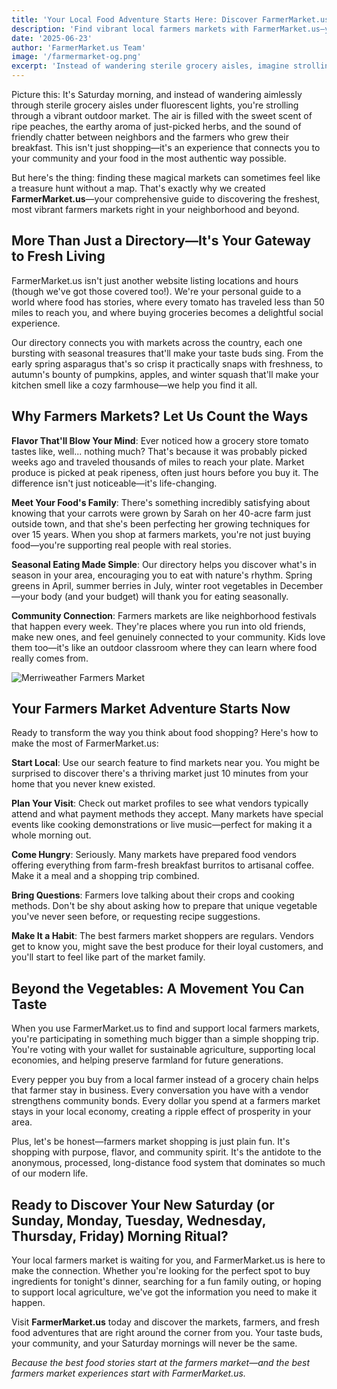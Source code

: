 ```yaml
---
title: 'Your Local Food Adventure Starts Here: Discover FarmerMarket.us'
description: 'Find vibrant local farmers markets with FarmerMarket.us—your guide to fresh produce, community connections, and authentic food experiences.'
date: '2025-06-23'
author: 'FarmerMarket.us Team'
image: '/farmermarket-og.png'
excerpt: 'Instead of wandering sterile grocery aisles, imagine strolling through a vibrant farmers market filled with ripe peaches and friendly chatter. Finding these magical markets can feel like a treasure hunt without a map.'
---
```


Picture this: It's Saturday morning, and instead of wandering aimlessly through sterile grocery aisles under fluorescent lights, you're strolling through a vibrant outdoor market. The air is filled with the sweet scent of ripe peaches, the earthy aroma of just-picked herbs, and the sound of friendly chatter between neighbors and the farmers who grew their breakfast. This isn't just shopping—it's an experience that connects you to your community and your food in the most authentic way possible.

But here's the thing: finding these magical markets can sometimes feel like a treasure hunt without a map. That's exactly why we created **FarmerMarket.us**—your comprehensive guide to discovering the freshest, most vibrant farmers markets right in your neighborhood and beyond.

## More Than Just a Directory—It's Your Gateway to Fresh Living

FarmerMarket.us isn't just another website listing locations and hours (though we've got those covered too!). We're your personal guide to a world where food has stories, where every tomato has traveled less than 50 miles to reach you, and where buying groceries becomes a delightful social experience.

Our directory connects you with markets across the country, each one bursting with seasonal treasures that'll make your taste buds sing. From the early spring asparagus that's so crisp it practically snaps with freshness, to autumn's bounty of pumpkins, apples, and winter squash that'll make your kitchen smell like a cozy farmhouse—we help you find it all.

## Why Farmers Markets? Let Us Count the Ways

**Flavor That'll Blow Your Mind**: Ever noticed how a grocery store tomato tastes like, well... nothing much? That's because it was probably picked weeks ago and traveled thousands of miles to reach your plate. Market produce is picked at peak ripeness, often just hours before you buy it. The difference isn't just noticeable—it's life-changing.

**Meet Your Food's Family**: There's something incredibly satisfying about knowing that your carrots were grown by Sarah on her 40-acre farm just outside town, and that she's been perfecting her growing techniques for over 15 years. When you shop at farmers markets, you're not just buying food—you're supporting real people with real stories.

**Seasonal Eating Made Simple**: Our directory helps you discover what's in season in your area, encouraging you to eat with nature's rhythm. Spring greens in April, summer berries in July, winter root vegetables in December—your body (and your budget) will thank you for eating seasonally.

**Community Connection**: Farmers markets are like neighborhood festivals that happen every week. They're places where you run into old friends, make new ones, and feel genuinely connected to your community. Kids love them too—it's like an outdoor classroom where they can learn where food really comes from.

![Merriweather Farmers Market](/images/resources/maryland/merriweather-district-farmers-market.avif 'Merriweather District Farmers Market')

## Your Farmers Market Adventure Starts Now

Ready to transform the way you think about food shopping? Here's how to make the most of FarmerMarket.us:

**Start Local**: Use our search feature to find markets near you. You might be surprised to discover there's a thriving market just 10 minutes from your home that you never knew existed.

**Plan Your Visit**: Check out market profiles to see what vendors typically attend and what payment methods they accept. Many markets have special events like cooking demonstrations or live music—perfect for making it a whole morning out.

**Come Hungry**: Seriously. Many markets have prepared food vendors offering everything from farm-fresh breakfast burritos to artisanal coffee. Make it a meal and a shopping trip combined.

**Bring Questions**: Farmers love talking about their crops and cooking methods. Don't be shy about asking how to prepare that unique vegetable you've never seen before, or requesting recipe suggestions.

**Make It a Habit**: The best farmers market shoppers are regulars. Vendors get to know you, might save the best produce for their loyal customers, and you'll start to feel like part of the market family.

## Beyond the Vegetables: A Movement You Can Taste

When you use FarmerMarket.us to find and support local farmers markets, you're participating in something much bigger than a simple shopping trip. You're voting with your wallet for sustainable agriculture, supporting local economies, and helping preserve farmland for future generations.

Every pepper you buy from a local farmer instead of a grocery chain helps that farmer stay in business. Every conversation you have with a vendor strengthens community bonds. Every dollar you spend at a farmers market stays in your local economy, creating a ripple effect of prosperity in your area.

Plus, let's be honest—farmers market shopping is just plain fun. It's shopping with purpose, flavor, and community spirit. It's the antidote to the anonymous, processed, long-distance food system that dominates so much of our modern life.

## Ready to Discover Your New Saturday (or Sunday, Monday, Tuesday, Wednesday, Thursday, Friday) Morning Ritual?

Your local farmers market is waiting for you, and FarmerMarket.us is here to make the connection. Whether you're looking for the perfect spot to buy ingredients for tonight's dinner, searching for a fun family outing, or hoping to support local agriculture, we've got the information you need to make it happen.

Visit **FarmerMarket.us** today and discover the markets, farmers, and fresh food adventures that are right around the corner from you. Your taste buds, your community, and your Saturday mornings will never be the same.

_Because the best food stories start at the farmers market—and the best farmers market experiences start with FarmerMarket.us._
